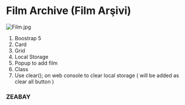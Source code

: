 # Film Archive (Film Arşivi) 

![Film.jpg](Film.jpg) 
   
1. Boostrap 5
2. Card
3. Grid
4. Local Storage
5. Popup to add film
6. Class
7. Use clear(); on web console to clear local storage  ( will be added as clear all button ) 

### ZEABAY
